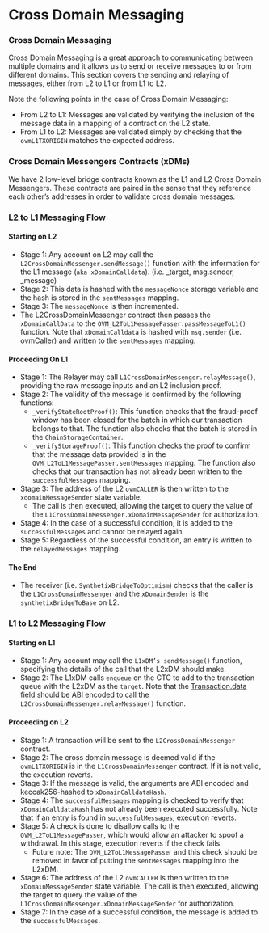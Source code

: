 # Cross Domain Messaging

### Cross Domain Messaging <a href="#_by1x6eih6ukv" id="_by1x6eih6ukv"></a>

Cross Domain Messaging is a great approach to communicating between multiple domains and it allows us to send or receive messages to or from different domains. This section covers the sending and relaying of messages, either from L2 to L1 or from L1 to L2.

Note the following points in the case of Cross Domain Messaging:

* From L2 to L1: Messages are validated by verifying the inclusion of the message data in a mapping of a contract on the L2 state.
* From L1 to L2: Messages are validated simply by checking that the `ovmL1TXORIGIN` matches the expected address.

### Cross Domain Messengers Contracts (xDMs) <a href="#_pe247tzi05ul" id="_pe247tzi05ul"></a>

We have 2 low-level bridge contracts known as the L1 and L2 Cross Domain Messengers. These contracts are paired in the sense that they reference each other’s addresses in order to validate cross domain messages.

### L2 to L1 Messaging Flow <a href="#_jm3uai2b29tk" id="_jm3uai2b29tk"></a>

#### Starting on L2 <a href="#_lrjmv2fbwcbg" id="_lrjmv2fbwcbg"></a>

* Stage 1: Any account on L2 may call the `L2CrossDomainMessenger.sendMessage()` function with the information for the L1 message (`aka xDomainCalldata`). (i.e. \_target, msg.sender, \_message)
* Stage 2: This data is hashed with the `messageNonce` storage variable and the hash is stored in the `sentMessages` mapping.
* Stage 3: The `messageNonce` is then incremented.
* The L2CrossDomainMessenger contract then passes the `xDomainCallData` to the `OVM_L2ToL1MessagePasser.passMessageToL1()` function. Note that `xDomainCalldata` is hashed with `msg.sender` (i.e. ovmCaller) and written to the `sentMessages` mapping.

#### Proceeding On L1 <a href="#_drtrv8cj0a0w" id="_drtrv8cj0a0w"></a>

* Stage 1: The Relayer may call `L1CrossDomainMessenger.relayMessage()`, providing the raw message inputs and an L2 inclusion proof.
* Stage 2: The validity of the message is confirmed by the following functions:
  * `_verifyStateRootProof()`: This function checks that the fraud-proof window has been closed for the batch in which our transaction belongs to that. The function also checks that the batch is stored in the `ChainStorageContainer`.
  * `_verifyStorageProof()`: This function checks the proof to confirm that the message data provided is in the `OVM_L2ToL1MessagePasser.sentMessages` mapping. The function also checks that our transaction has not already been written to the `successfulMessages` mapping.
* Stage 3: The address of the L2 `ovmCALLER` is then written to the `xdomainMessageSender` state variable.
  * The call is then executed, allowing the target to query the value of the `L1CrossDomainMessenger.xDomainMessageSender` for authorization.
* Stage 4: In the case of a successful condition, it is added to the `successfulMessages` and cannot be relayed again.
* Stage 5: Regardless of the successful condition, an entry is written to the `relayedMessages` mapping.

#### The End <a href="#_ng71ca2phs8b" id="_ng71ca2phs8b"></a>

* The receiver (i.e. `SynthetixBridgeToOptimism`) checks that the caller is the `L1CrossDomainMessenger` and the `xDomainSender` is the `synthetixBridgeToBase` on L2.

### L1 to L2 Messaging Flow <a href="#_15bfxsbok04i" id="_15bfxsbok04i"></a>

#### Starting on L1 <a href="#_o7dhazw7uznz" id="_o7dhazw7uznz"></a>

* Stage 1: Any account may call the `L1xDM’s sendMessage()` function, specifying the details of the call that the L2xDM should make.
* Stage 2: The L1xDM calls `enqueue` on the CTC to add to the transaction queue with the L2xDM as the `target`. Note that the [Transaction.data](https://github.com/MetisProtocol/mvm/blob/develop/specs/protocol/data-structures.md#transaction) field should be ABI encoded to call the `L2CrossDomainMessenger.relayMessage()` function.

#### Proceeding on L2 <a href="#_eyjljhjefnvi" id="_eyjljhjefnvi"></a>

* Stage 1: A transaction will be sent to the `L2CrossDomainMessenger` contract.
* Stage 2: The cross domain message is deemed valid if the `ovmL1TXORIGIN` is in the `L1CrossDomainMessenger` contract. If it is not valid, the execution reverts.
* Stage 3: If the message is valid, the arguments are ABI encoded and keccak256-hashed to `xDomainCalldataHash`.
* Stage 4: The `successfulMessages` mapping is checked to verify that `xDomainCalldataHash` has not already been executed successfully. Note that if an entry is found in `successfulMessages`, execution reverts.
* Stage 5: A check is done to disallow calls to the `OVM_L2ToL1MessagePasser`, which would allow an attacker to spoof a withdrawal. In this stage, execution reverts if the check fails.
  * Future note: The `OVM_L2ToL1MessagePasse`r and this check should be removed in favor of putting the `sentMessages` mapping into the L2xDM.
* Stage 6: The address of the L2 `ovmCALLER` is then written to the `xDomainMessageSender` state variable. The call is then executed, allowing the target to query the value of the `L1CrossDomainMessenger.xDomainMessageSender` for authorization.
* Stage 7: In the case of a successful condition, the message is added to the `successfulMessages`.
